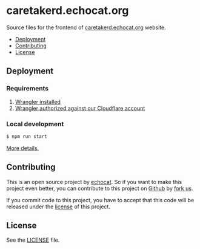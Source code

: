# caretakerd.echocat.org

Source files for the frontend of [caretakerd.echocat.org](https://caretakerd.echocat.org) website.

-   [Deployment](#Deployment)
-   [Contributing](#contributing)
-   [License](#license)

## Deployment

### Requirements

1. [Wrangler installed](https://developers.cloudflare.com/workers/cli-wrangler/install-update)
2. [Wrangler authorized against our Cloudflare account](https://developers.cloudflare.com/workers/cli-wrangler/authentication#using-commands)

### Local development

```bash
$ npm run start
```

[More details.](https://developers.cloudflare.com/workers/cli-wrangler/commands#dev)

## Contributing

This is an open source project by [echocat](https://echocat.org).
So if you want to make this project even better, you can contribute to this project on [Github](https://github.com/echocat/caretakerd.echocat.org)
by [fork us](https://github.com/echocat/caretakerd.echocat.org/fork).

If you commit code to this project, you have to accept that this code will be released under the [license](#license) of this project.

## License

See the [LICENSE](LICENSE) file.

